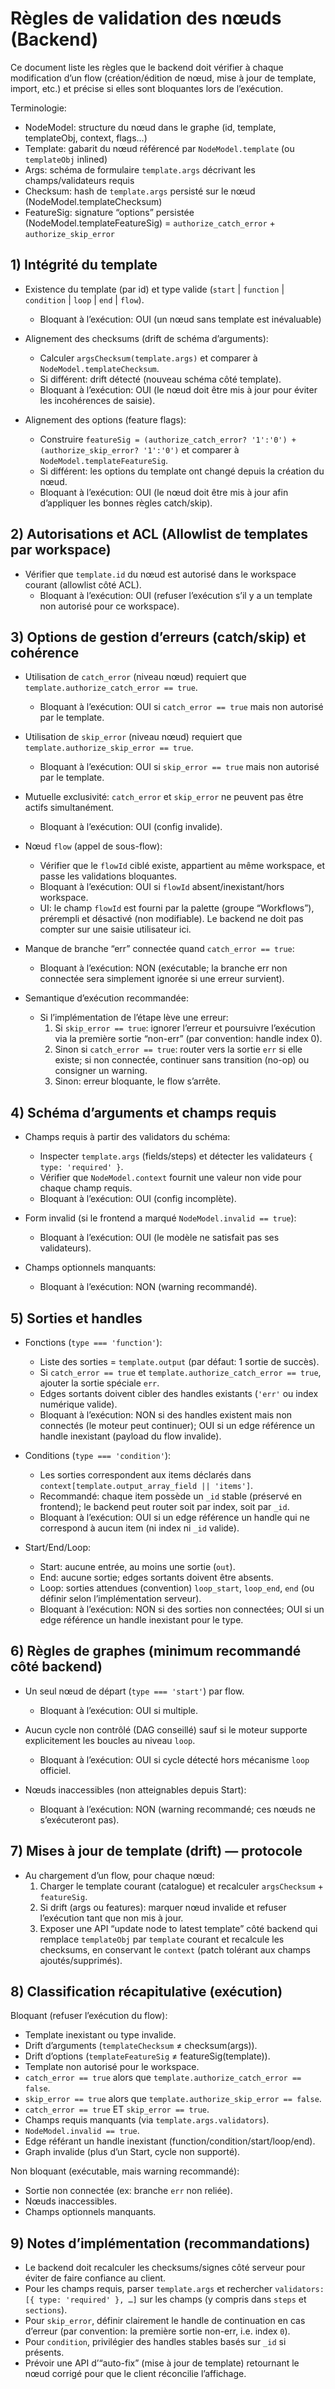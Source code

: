 # Règles de validation des nœuds (Backend)

Ce document liste les règles que le backend doit vérifier à chaque modification d’un flow (création/édition de nœud, mise à jour de template, import, etc.) et précise si elles sont bloquantes lors de l’exécution.

Terminologie:
- NodeModel: structure du nœud dans le graphe (id, template, templateObj, context, flags…)
- Template: gabarit du nœud référencé par `NodeModel.template` (ou `templateObj` inlined)
- Args: schéma de formulaire `template.args` décrivant les champs/validateurs requis
- Checksum: hash de `template.args` persisté sur le nœud (NodeModel.templateChecksum)
- FeatureSig: signature “options” persistée (NodeModel.templateFeatureSig) = `authorize_catch_error` + `authorize_skip_error`


## 1) Intégrité du template

- Existence du template (par id) et type valide (`start` | `function` | `condition` | `loop` | `end` | `flow`).
  - Bloquant à l’exécution: OUI (un nœud sans template est inévaluable)

- Alignement des checksums (drift de schéma d’arguments):
  - Calculer `argsChecksum(template.args)` et comparer à `NodeModel.templateChecksum`.
  - Si différent: drift détecté (nouveau schéma côté template).
  - Bloquant à l’exécution: OUI (le nœud doit être mis à jour pour éviter les incohérences de saisie).

- Alignement des options (feature flags):
  - Construire `featureSig = (authorize_catch_error? '1':'0') + (authorize_skip_error? '1':'0')` et comparer à `NodeModel.templateFeatureSig`.
  - Si différent: les options du template ont changé depuis la création du nœud.
  - Bloquant à l’exécution: OUI (le nœud doit être mis à jour afin d’appliquer les bonnes règles catch/skip).


## 2) Autorisations et ACL (Allowlist de templates par workspace)

- Vérifier que `template.id` du nœud est autorisé dans le workspace courant (allowlist côté ACL).
  - Bloquant à l’exécution: OUI (refuser l’exécution s’il y a un template non autorisé pour ce workspace).


## 3) Options de gestion d’erreurs (catch/skip) et cohérence

- Utilisation de `catch_error` (niveau nœud) requiert que `template.authorize_catch_error == true`.
  - Bloquant à l’exécution: OUI si `catch_error == true` mais non autorisé par le template.

- Utilisation de `skip_error` (niveau nœud) requiert que `template.authorize_skip_error == true`.
  - Bloquant à l’exécution: OUI si `skip_error == true` mais non autorisé par le template.

- Mutuelle exclusivité: `catch_error` et `skip_error` ne peuvent pas être actifs simultanément.
  - Bloquant à l’exécution: OUI (config invalide).

- Nœud `flow` (appel de sous-flow):
  - Vérifier que le `flowId` ciblé existe, appartient au même workspace, et passe les validations bloquantes.
  - Bloquant à l’exécution: OUI si `flowId` absent/inexistant/hors workspace.
  - UI: le champ `flowId` est fourni par la palette (groupe “Workflows”), prérempli et désactivé (non modifiable). Le backend ne doit pas compter sur une saisie utilisateur ici.

- Manque de branche “err” connectée quand `catch_error == true`:
  - Bloquant à l’exécution: NON (exécutable; la branche err non connectée sera simplement ignorée si une erreur survient).

- Semantique d’exécution recommandée:
  - Si l’implémentation de l’étape lève une erreur:
    1) Si `skip_error == true`: ignorer l’erreur et poursuivre l’exécution via la première sortie “non-err” (par convention: handle index 0).
    2) Sinon si `catch_error == true`: router vers la sortie `err` si elle existe; si non connectée, continuer sans transition (no-op) ou consigner un warning.
    3) Sinon: erreur bloquante, le flow s’arrête.


## 4) Schéma d’arguments et champs requis

- Champs requis à partir des validators du schéma:
  - Inspecter `template.args` (fields/steps) et détecter les validateurs `{ type: 'required' }`.
  - Vérifier que `NodeModel.context` fournit une valeur non vide pour chaque champ requis.
  - Bloquant à l’exécution: OUI (config incomplète).

- Form invalid (si le frontend a marqué `NodeModel.invalid == true`):
  - Bloquant à l’exécution: OUI (le modèle ne satisfait pas ses validateurs).

- Champs optionnels manquants:
  - Bloquant à l’exécution: NON (warning recommandé).


## 5) Sorties et handles

- Fonctions (`type === 'function'`):
  - Liste des sorties = `template.output` (par défaut: 1 sortie de succès).
  - Si `catch_error == true` et `template.authorize_catch_error == true`, ajouter la sortie spéciale `err`.
  - Edges sortants doivent cibler des handles existants (`'err'` ou index numérique valide).
  - Bloquant à l’exécution: NON si des handles existent mais non connectés (le moteur peut continuer); OUI si un edge référence un handle inexistant (payload du flow invalide).

- Conditions (`type === 'condition'`):
  - Les sorties correspondent aux items déclarés dans `context[template.output_array_field || 'items']`.
  - Recommandé: chaque item possède un `_id` stable (préservé en frontend); le backend peut router soit par index, soit par `_id`.
  - Bloquant à l’exécution: OUI si un edge référence un handle qui ne correspond à aucun item (ni index ni `_id` valide).

- Start/End/Loop:
  - Start: aucune entrée, au moins une sortie (`out`).
  - End: aucune sortie; edges sortants doivent être absents.
  - Loop: sorties attendues (convention) `loop_start`, `loop_end`, `end` (ou définir selon l’implémentation serveur).
  - Bloquant à l’exécution: NON si des sorties non connectées; OUI si un edge référence un handle inexistant pour le type.


## 6) Règles de graphes (minimum recommandé côté backend)

- Un seul nœud de départ (`type === 'start'`) par flow.
  - Bloquant à l’exécution: OUI si multiple.

- Aucun cycle non contrôlé (DAG conseillé) sauf si le moteur supporte explicitement les boucles au niveau `loop`.
  - Bloquant à l’exécution: OUI si cycle détecté hors mécanisme `loop` officiel.

- Nœuds inaccessibles (non atteignables depuis Start):
  - Bloquant à l’exécution: NON (warning recommandé; ces nœuds ne s’exécuteront pas).


## 7) Mises à jour de template (drift) — protocole

- Au chargement d’un flow, pour chaque nœud:
  1) Charger le template courant (catalogue) et recalculer `argsChecksum` + `featureSig`.
  2) Si drift (args ou features): marquer nœud invalide et refuser l’exécution tant que non mis à jour.
  3) Exposer une API “update node to latest template” côté backend qui remplace `templateObj` par `template` courant et recalcule les checksums, en conservant le `context` (patch tolérant aux champs ajoutés/supprimés).


## 8) Classification récapitulative (exécution)

Bloquant (refuser l’exécution du flow):
- Template inexistant ou type invalide.
- Drift d’arguments (`templateChecksum` ≠ checksum(args)).
- Drift d’options (`templateFeatureSig` ≠ featureSig(template)).
- Template non autorisé pour le workspace.
- `catch_error == true` alors que `template.authorize_catch_error == false`.
- `skip_error == true` alors que `template.authorize_skip_error == false`.
- `catch_error == true` ET `skip_error == true`.
- Champs requis manquants (via `template.args.validators`).
- `NodeModel.invalid == true`.
- Edge référant un handle inexistant (function/condition/start/loop/end).
- Graph invalide (plus d’un Start, cycle non supporté).

Non bloquant (exécutable, mais warning recommandé):
- Sortie non connectée (ex: branche `err` non reliée).
- Nœuds inaccessibles.
- Champs optionnels manquants.


## 9) Notes d’implémentation (recommandations)

- Le backend doit recalculer les checksums/signes côté serveur pour éviter de faire confiance au client.
- Pour les champs requis, parser `template.args` et rechercher `validators: [{ type: 'required' }, …]` sur les champs (y compris dans `steps` et `sections`).
- Pour `skip_error`, définir clairement le handle de continuation en cas d’erreur (par convention: la première sortie non-err, i.e. index `0`).
- Pour `condition`, privilégier des handles stables basés sur `_id` si présents.
- Prévoir une API d’“auto-fix” (mise à jour de template) retournant le nœud corrigé pour que le client réconcilie l’affichage.
